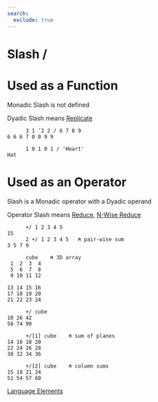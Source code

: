 ```yaml
---
search:
  exclude: true
---
```

<h1 class="heading"><span class="name">Slash</span> <span class="command">/</span></h1>

# Used as a Function

Monadic Slash is not defined

Dyadic Slash means
[Replicate](../primitive-functions/replicate.md)
```apl
      3 1 ¯2 2 / 6 7 8 9
6 6 6 7 0 0 9 9

      1 0 1 0 1 / 'Heart'
Hat
```

# Used as an Operator

Slash is a Monadic operator with a Dyadic operand

Operator Slash means
[Reduce](../primitive-operators/reduce.md), [N-Wise Reduce](../primitive-operators/reduce-n-wise.md)
```apl
      +/ 1 2 3 4 5
15
      2 +/ 1 2 3 4 5   ⍝ pair-wise sum
3 5 7 9

      cube    ⍝ 3D array
 1  2  3  4
 5  6  7  8
 9 10 11 12
           
13 14 15 16
17 18 19 20
21 22 23 24

      +/ cube
10 26 42
58 74 90

      +/[1] cube    ⍝ sum of planes
14 16 18 20
22 24 26 28
30 32 34 36

      +/[2] cube    ⍝ column sums
15 18 21 24
51 54 57 60

```
[Language Elements](./language-elements.md)


